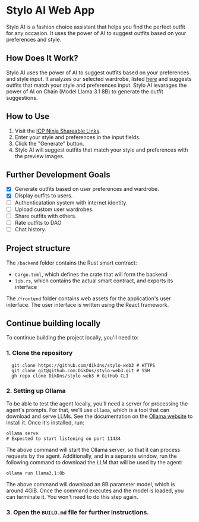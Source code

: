 # Stylo AI Web App

Stylo AI is a fashion choice assistant that helps you find the perfect outfit for any occasion. It uses the power of AI to suggest outfits based on your preferences and style.

## How Does It Work?

Stylo AI uses the power of AI to suggest outfits based on your preferences and style input. It analyzes our selected wardrobe, listed [here](https://github.com/DikDns/stylo-assets/tree/main) and suggests outfits that match your style and preferences input. Stylo AI levarages the power of AI on Chain (Model Llama 3.1 8B) to generate the outfit suggestions.

## How to Use

1. Visit the [ICP Ninja Shareable Links](https://icp.ninja/s/Gn1rw).
2. Enter your style and preferences in the input fields.
3. Click the "Generate" button.
4. Stylo AI will suggest outfits that match your style and preferences with the preview images.

## Further Development Goals

- [x] Generate outfits based on user preferences and wardrobe.
- [x] Display outfits to users.
- [ ] Authenticatation system with internet identity.
- [ ] Upload custom user wardrobes.
- [ ] Share outfits with others.
- [ ] Rate outfits to DAO
- [ ] Chat history.

## Project structure

The `/backend` folder contains the Rust smart contract:

- `Cargo.toml`, which defines the crate that will form the backend
- `lib.rs`, which contains the actual smart contract, and exports its interface

The `/frontend` folder contains web assets for the application's user interface. The user interface is written using the React framework.

## Continue building locally

To continue building the project locally, you'll need to:

### 1. Clone the repository

```
  git clone https://github.com/dikdns/stylo-web3 # HTTPS
  git clone git@github.com:DikDns/stylo-web3.git # SSH
  gh repo clone DikDns/stylo-web3 # GitHub CLI
```

### 2. Setting up Ollama

To be able to test the agent locally, you'll need a server for processing the agent's prompts. For that, we'll use `ollama`, which is a tool that can download and serve LLMs.
See the documentation on the [Ollama website](https://ollama.com/) to install it. Once it's installed, run:

```
ollama serve
# Expected to start listening on port 11434
```

The above command will start the Ollama server, so that it can process requests by the agent. Additionally, and in a separate window, run the following command to download the LLM that will be used by the agent:

```
ollama run llama3.1:8b
```

The above command will download an 8B parameter model, which is around 4GiB. Once the command executes and the model is loaded, you can terminate it. You won't need to do this step again.

### 3. Open the `BUILD.md` file for further instructions.

